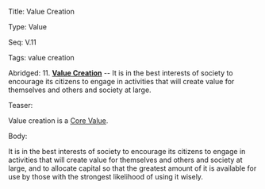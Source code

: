Title:  Value Creation

Type:   Value

Seq:    V.11

Tags:   value creation

Abridged: 11. **[Value Creation](https://www.practopians.org/tags/value-creation.html)** -- It is in the best interests of society to encourage its citizens to engage in activities that will create value for themselves and others and society at large.

Teaser: 
 
Value creation is a [Core Value](../core/values.html).

Body:   
 
It is in the best interests of society to encourage its citizens to engage in activities that will create value for themselves and others and society at large, and to allocate capital so that the greatest amount of it is available for use by those with the strongest likelihood of using it wisely.


